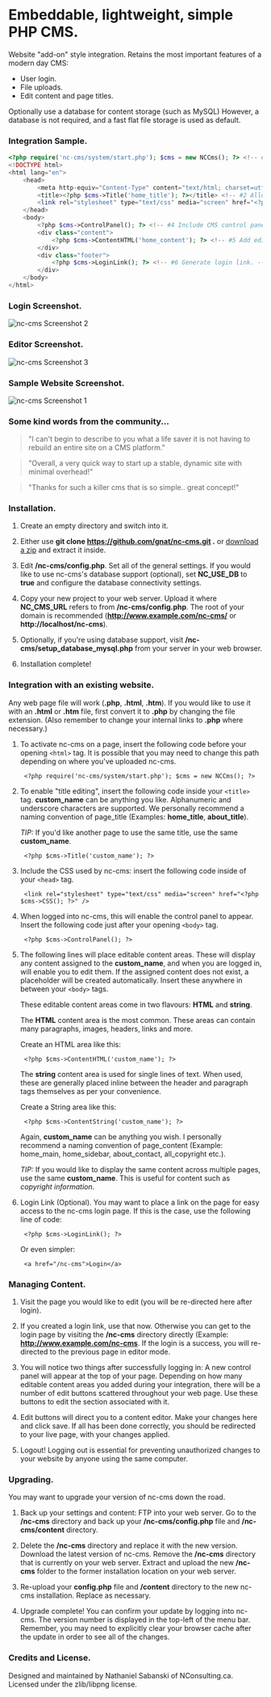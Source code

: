 Embeddable, lightweight, simple PHP CMS.
================================

Website "add-on" style integration. Retains the most important features of a modern day CMS: 

* User login.
* File uploads. 
* Edit content and page titles.

Optionally use a database for content storage (such as MySQL) However, a database is not required, and a fast flat file storage is used as default.

### Integration Sample.
```php
<?php require('nc-cms/system/start.php'); $cms = new NCCms(); ?> <!-- #1 Include CMS header. -->
<!DOCTYPE html>
<html lang="en">
    <head>
        <meta http-equiv="Content-Type" content="text/html; charset=utf-8" />
        <title><?php $cms->Title('home_title'); ?></title> <!-- #2 Allow website title editing. -->
        <link rel="stylesheet" type="text/css" media="screen" href="<?php $cms->CSS(); ?>" /> <!-- #3 Include CSS. -->
    </head>
    <body>
        <?php $cms->ControlPanel(); ?> <!-- #4 Include CMS control panel. -->
        <div class="content">
            <?php $cms->ContentHTML('home_content'); ?> <!-- #5 Add editable content area. -->
        </div>
        <div class="footer">
            <?php $cms->LoginLink(); ?> <!-- #6 Generate login link. -->
        </div>
    </body>
</html>
```

### Login Screenshot.
<img src="http://i.imgur.com/CFfEaFg.png" alt="nc-cms Screenshot 2" />

### Editor Screenshot.
<img src="http://i.imgur.com/kd5S8I9.png" alt="nc-cms Screenshot 3" />

### Sample Website Screenshot.
<img src="http://i.imgur.com/I8Kktc2.png" alt="nc-cms Screenshot 1" />

### Some kind words from the community...

> "I can't begin to describe to you what a life saver it is not having to rebuild an entire site on a CMS platform."

> "Overall, a very quick way to start up a stable, dynamic site with minimal overhead!"

> "Thanks for such a killer cms that is so simple.. great concept!"

### Installation.

1. Create an empty directory and switch into it.

2. Either use **git clone https://github.com/gnat/nc-cms.git .** or [download a zip](https://github.com/gnat/nc-cms/archive/master.zip) and extract it inside.

3. Edit **/nc-cms/config.php**. Set all of the general settings. If you would like to use nc-cms's database support (optional), set **NC_USE_DB** to **true** and configure the database connectivity settings.

4. Copy your new project to your web server. Upload it where **NC_CMS_URL** refers to from **/nc-cms/config.php**. The root of your domain is recommended (**http://www.example.com/nc-cms/** or **http://localhost/nc-cms**).

5. Optionally, if you're using database support, visit **/nc-cms/setup_database_mysql.php** from your server in your web browser.

6. Installation complete!


### Integration with an existing website.

Any web page file will work (**.php**, **.html**, **.htm**). If you would like to use it with an **.html** or **.htm** file, first convert it to **.php** by changing the file extension. (Also remember to change your internal links to **.php** where necessary.)

1. To activate nc-cms on a page, insert the following code before your opening `<html>` tag. It is possible that you may need to change this path depending on where you've uploaded nc-cms.

        <?php require('nc-cms/system/start.php'); $cms = new NCCms(); ?>

2. To enable "title editing", insert the following code inside your `<title>` tag. **custom_name** can be anything you like. Alphanumeric and underscore characters are supported. We personally recommend a naming convention of page_title (Examples: **home_title**, **about_title**). 

	*TIP:* If you'd like another page to use the same title, use the same **custom_name**.

        <?php $cms->Title('custom_name'); ?>

3. Include the CSS used by nc-cms: insert the following code inside of your `<head>` tag.

        <link rel="stylesheet" type="text/css" media="screen" href="<?php $cms->CSS(); ?>" />

4. When logged into nc-cms, this will enable the control panel to appear. Insert the following code just after your opening `<body>` tag.

        <?php $cms->ControlPanel(); ?>

5. The following lines will place editable content areas. These will display any content assigned to the **custom_name**, and when you are logged in, will enable you to edit them. If the assigned content does not exist, a placeholder will be created automatically. Insert these anywhere in between your `<body>` tags.

    These editable content areas come in two flavours: **HTML** and **string**.

    The **HTML** content area is the most common. These areas can contain many paragraphs, images, headers, links and more. 

    Create an HTML area like this:

        <?php $cms->ContentHTML('custom_name'); ?>

    The **string** content area is used for single lines of text. When used, these are generally placed inline between the header and paragraph tags themselves as per your convenience. 

    Create a String area like this:

        <?php $cms->ContentString('custom_name'); ?>

    Again, **custom_name** can be anything you wish. I personally recommend a naming convention of page_content (Example: home_main, home_sidebar, about_contact, all_copyright etc.).

    *TIP:* If you would like to display the same content across multiple pages, use the same **custom_name**. This is useful for content such as *copyright information*.

6. Login Link (Optional). You may want to place a link on the page for easy access to the nc-cms login page. If this is the case, use the following line of code:

        <?php $cms->LoginLink(); ?>

    Or even simpler:

        <a href="/nc-cms">Login</a>

### Managing Content.

1. Visit the page you would like to edit (you will be re-directed here after login).

2. If you created a login link, use that now. Otherwise you can get to the login page by visiting the **/nc-cms** directory directly (Example: **http://www.example.com/nc-cms**. If the login is a success, you will re-directed to the previous page in editor mode.

3. You will notice two things after successfully logging in: A new control panel will appear at the top of your page. Depending on how many editable content areas you added during your integration, there will be a number of edit buttons scattered throughout your web page. Use these buttons to edit the section associated with it.

4. Edit buttons will direct you to a content editor. Make your changes here and click save. If all has been done correctly, you should be redirected to your live page, with your changes applied.

5. Logout! Logging out is essential for preventing unauthorized changes to your website by anyone using the same computer.

### Upgrading.

You may want to upgrade your version of nc-cms down the road.

1. Back up your settings and content: FTP into your web server. Go to the **/nc-cms** directory and back up your **/nc-cms/config.php** file and **/nc-cms/content** directory.

2. Delete the **/nc-cms** directory and replace it with the new version. Download the latest version of nc-cms. Remove the **/nc-cms** directory that is currently on your web server. Extract and upload the new **/nc-cms** folder to the former installation location on your web server.

3. Re-upload your **config.php** file and **/content** directory to the new nc-cms installation. Replace as necessary.

4. Upgrade complete! You can confirm your update by logging into nc-cms. The version number is displayed in the top-left of the menu bar. Remember, you may need to explicitly clear your browser cache after the update in order to see all of the changes.

### Credits and License.

Designed and maintained by Nathaniel Sabanski of NConsulting.ca. Licensed under the zlib/libpng license.

